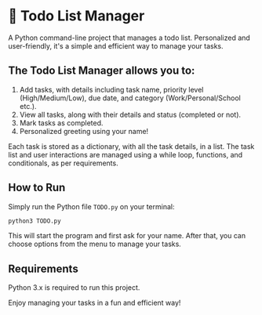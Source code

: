 # 📝 Todo List Manager

A Python command-line project that manages a todo list. Personalized and user-friendly, it's a simple and efficient way to manage your tasks.

## The Todo List Manager allows you to:

1. Add tasks, with details including task name, priority level (High/Medium/Low), due date, and category (Work/Personal/School etc.).
2. View all tasks, along with their details and status (completed or not).
3. Mark tasks as completed.
4. Personalized greeting using your name!

Each task is stored as a dictionary, with all the task details, in a list. The task list and user interactions are managed using a while loop, functions, and conditionals, as per requirements.

## How to Run

Simply run the Python file `TODO.py` on your terminal:

```bash
python3 TODO.py
```

This will start the program and first ask for your name. After that, you can choose options from the menu to manage your tasks.

## Requirements

Python 3.x is required to run this project.

Enjoy managing your tasks in a fun and efficient way!
